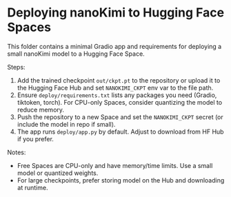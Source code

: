 # Deploying nanoKimi to Hugging Face Spaces

This folder contains a minimal Gradio app and requirements for deploying a small nanoKimi model to a Hugging Face Space.

Steps:
1. Add the trained checkpoint `out/ckpt.pt` to the repository or upload it to the Hugging Face Hub and set `NANOKIMI_CKPT` env var to the file path.
2. Ensure `deploy/requirements.txt` lists any packages you need (Gradio, tiktoken, torch). For CPU-only Spaces, consider quantizing the model to reduce memory.
3. Push the repository to a new Space and set the `NANOKIMI_CKPT` secret (or include the model in repo if small).
4. The app runs `deploy/app.py` by default. Adjust to download from HF Hub if you prefer.

Notes:
- Free Spaces are CPU-only and have memory/time limits. Use a small model or quantized weights.
- For large checkpoints, prefer storing model on the Hub and downloading at runtime.
